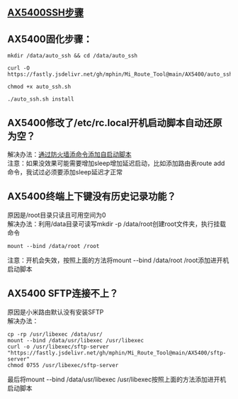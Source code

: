 ## [AX5400SSH步骤](https://github.com/mphin/Mi_Route_Tool/blob/main/README.md#%E6%96%B0%E7%89%88ssh%E6%AD%A5%E9%AA%A4)
## AX5400固化步骤：
```
mkdir /data/auto_ssh && cd /data/auto_ssh
```
```
curl -O https://fastly.jsdelivr.net/gh/mphin/Mi_Route_Tool@main/AX5400/auto_ssh.sh
```
```
chmod +x auto_ssh.sh
```
```
./auto_ssh.sh install
```
## AX5400修改了/etc/rc.local开机启动脚本自动还原为空？  
解决办法：[通过防火墙添命令添加自启动脚本](https://github.com/mphin/Mi_Route_Tool?tab=readme-ov-file#%E9%80%9A%E8%BF%87%E9%98%B2%E7%81%AB%E5%A2%99%E6%B7%BB%E5%8A%A0%E8%87%AA%E5%90%AF%E5%8A%A8%E8%84%9A%E6%9C%AC)  
注意：如果没效果可能需要增加sleep增加延迟启动，比如添加路由表route add命令，我试过必须要添加sleep延迟才正常



## AX5400终端上下键没有历史记录功能？  
原因是/root目录只读且可用空间为0  
解决办法：利用/data目录可读写mkdir -p /data/root创建root文件夹，执行挂载命令
```
mount --bind /data/root /root
```
注意：开机会失效，按照上面的方法将mount --bind /data/root /root添加进开机启动脚本

## AX5400 SFTP连接不上？
原因是小米路由默认没有安装SFTP  
解决办法：
```
cp -rp /usr/libexec /data/usr/
mount --bind /data/usr/libexec /usr/libexec
curl -o /usr/libexec/sftp-server "https://fastly.jsdelivr.net/gh/mphin/Mi_Route_Tool@main/AX5400/sftp-server"
chmod 0755 /usr/libexec/sftp-server
```
最后将mount --bind /data/usr/libexec /usr/libexec按照上面的方法添加进开机启动脚本
